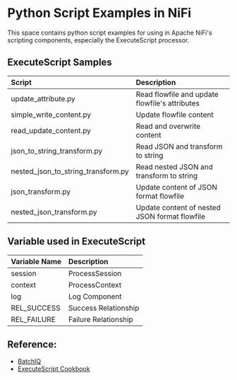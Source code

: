 # Python Script Examples in NiFi
This space contains python script examples for using in Apache NiFi's scripting components, especially the ExecuteScript processor.


## ExecuteScript Samples
| Script             | Description                                       |
| :----------------- | :------------------------------------------------ |
| update_attribute.py | Read flowfile and update flowfile's attributes |
| simple_write_content.py | Update flowfile content |
| read_update_content.py| Read and overwrite content |
| json_to_string_transform.py| Read JSON and transform to string |
| nested_json_to_string_transform.py | Read nested JSON and transform to string |
| json_transform.py  | Update content of JSON format flowfile                       |
| nested_json_transform.py | Update content of nested JSON format flowfile |



 


## Variable used in ExecuteScript
 | Variable Name | Description          |
 | :------------ | :------------------- |
 | session       | ProcessSession       |
 | context       | ProcessContext       |
 | log           | Log Component        |
 | REL_SUCCESS   | Success Relationship |
 | REL_FAILURE   | Failure Relationship |

## Reference:
* [BatchIQ](https://github.com/BatchIQ/nifi-scripting-samples)
* [ExecuteScript Cookbook](https://community.hortonworks.com/articles/75032/executescript-cookbook-part-1.html)
